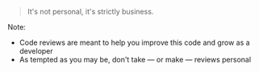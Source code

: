 <!-- .slide: data-background-image="resources/pacino-godfather.jpg" data-background-size="cover" data-background-position="center top" -->

> It's not personal,
> it's strictly business.
<!-- .element: style="color: #fff; text-shadow: 0 0 8px #000;" -->

Note:

* Code reviews are meant to help you improve this code and grow as a developer
* As tempted as you may be, don't take — or make — reviews personal
